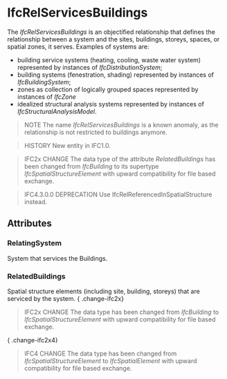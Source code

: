 # IfcRelServicesBuildings

The _IfcRelServicesBuildings_ is an objectified relationship that defines the relationship between a system and the sites, buildings, storeys, spaces, or spatial zones, it serves. Examples of systems are:

* building service systems (heating, cooling, waste water system) represented by instances of _IfcDistributionSystem_;
* building systems (fenestration, shading) represented by instances of _IfcBuildingSystem_;
* zones as collection of logically grouped spaces represented by instances of _IfcZone_
* idealized structural analysis systems represented by instances of _IfcStructuralAnalysisModel_.
<!-- end of short definition -->

> NOTE The name _IfcRelServicesBuildings_ is a known anomaly, as the relationship is not restricted to buildings anymore.

> HISTORY New entity in IFC1.0.

> IFC2x CHANGE The data type of the attribute _RelatedBuildings_ has been changed from _IfcBuilding_ to its supertype _IfcSpatialStructureElement_ with upward compatibility for file based exchange.

> IFC4.3.0.0 DEPRECATION Use IfcRelReferencedInSpatialStructure instead.

## Attributes

### RelatingSystem
System that services the Buildings.

### RelatedBuildings
Spatial structure elements (including site, building, storeys) that are serviced by the system.
{ .change-ifc2x}
> IFC2x CHANGE The data type has been changed from _IfcBuilding_ to _IfcSpatialStructureElement_ with upward compatibility for file based exchange.

{ .change-ifc2x4}
> IFC4 CHANGE The data type has been changed from _IfcSpatialStructureElement_ to _IfcSpatialElement_ with upward compatibility for file based exchange.
